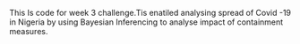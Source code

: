 This Is code for week 3 challenge.Tis enatiled analysing spread of Covid -19 in Nigeria by using Bayesian Inferencing to analyse impact of containment measures.

